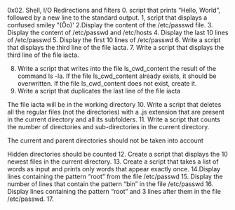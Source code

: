 0x02. Shell, I/O Redirections and filters
0. script that prints “Hello, World”, followed by a new line to the standard output.
1, script that displays a confused smiley "(Ôo)'
2.Display the content of the /etc/passwd file.
3. Display the content of /etc/passwd and /etc/hosts
4. Display the last 10 lines of /etc/passwd
5. Display the first 10 lines of /etc/passwd
6. Write a script that displays the third line of the file iacta.
7. Write a script that displays the third line of the file iacta.

8. Write a script that writes into the file ls_cwd_content the result of the command ls -la. If the file ls_cwd_content already exists, it should be overwritten. If the file ls_cwd_content does not exist, create it.
9. Write a script that duplicates the last line of the file iacta



The file iacta will be in the working directory
10. Write a script that deletes all the regular files (not the directories) with a .js extension that are present in the current directory and all its subfolders.
11. Write a script that counts the number of directories and sub-directories in the current directory.



The current and parent directories should not be taken into account

Hidden directories should be counted
12. Create a script that displays the 10 newest files in the current directory.
13. Create a script that takes a list of words as input and prints only words that appear exactly once.
14.Display lines containing the pattern “root” from the file /etc/passwd
15. Display the number of lines that contain the pattern “bin” in the file /etc/passwd
16. Display lines containing the pattern “root” and 3 lines after them in the file /etc/passwd.
17. 
